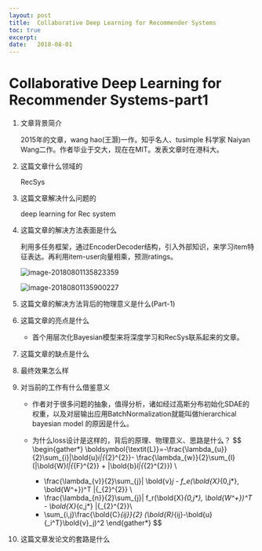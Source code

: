 ```yaml
---
layout: post
title:  Collaborative Deep Learning for Recommender Systems
toc: true 
excerpt: 
date:   2018-08-01
---
```

# Collaborative Deep Learning for Recommender Systems-part1

1. 文章背景简介

   2015年的文章，wang hao(王灏)一作。知乎名人、tusimple 科学家 Naiyan Wang二作。作者毕业于交大，现在在MIT。发表文章时在港科大。

2. 这篇文章什么领域的

   RecSys

3. 这篇文章解决什么问题的

   deep learning for Rec system

4. 这篇文章的解决方法表面是什么

   利用多任务框架，通过EncoderDecoder结构，引入外部知识，来学习item特征表达。再利用item-user向量相乘，预测ratings。

   ![image-20180801135823359](/Users/liujiaxiang/Document/olenet.github.io/_posts/static/pics/2018-08-01-cdl.png)

   ![image-20180801135900227](/Users/liujiaxiang/Document/olenet.github.io/_posts/static/pics/2018-08-01-cdl-2.png)

5. 这篇文章的解决方法背后的物理意义是什么(Part-1)

   

6. 这篇文章的亮点是什么

   - 首个用层次化Bayesian模型来将深度学习和RecSys联系起来的文章。

7. 这篇文章的缺点是什么

8. 最终效果怎么样

9. 对当前的工作有什么借鉴意义

   - 作者对于很多问题的抽象，值得分析，诸如经过高斯分布初始化SDAE的权重，以及对层输出应用BatchNormalization就能叫做hierarchical bayesian model 的原因是什么。

   - 为什么loss设计是这样的，背后的原理、物理意义、思路是什么？
     $$
     \begin{gather*}
     \boldsymbol{\textit{L}}=-\frac{\lambda_{u}}{2}\sum_{i}\|\bold{u}_i\|{_{2}^{2}}- \frac{\lambda_{w}}{2}\sum_{l}(\|\bold{W}_l\|{_{F}^{2}} + \|\bold{b}_l\|{_{2}^{2}}) \\
     - \frac{\lambda_{v}}{2}\sum_{j}\| \bold{v}_j - f_e(\bold{X}_{0,j*}, \bold{W^+})^T   \|{_{2}^{2}} \\
     - \frac{\lambda_{n}}{2}\sum_{j}\|  f_r(\bold{X}_{0,j*}, \bold{W^+})^T - \bold{X}_{c,j*}   \|{_{2}^{2}}\\
     - \sum_{i,j}\frac{\bold{C}_{ij}}{2} (\bold{R}_{ij}-\bold{u}{_i^T}\bold{v}_j)^2
     \end{gather*}
     $$
     

10. 这篇文章发论文的套路是什么

